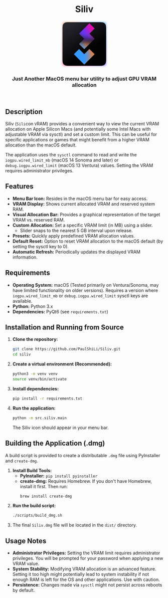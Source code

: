 <div align="center">
  <h1>Siliv</h1>
  <img src="assets/icons/logo.png" alt="Siliv Logo" width="150" height="150">
  <h3>Just Another MacOS menu bar utility to adjust GPU VRAM allocation</h3>
  <br>
</div>

## Description

Siliv (`Sili`con `V`RAM) provides a convenient way to view the current VRAM allocation on Apple Silicon Macs (and potentially some Intel Macs with adjustable VRAM via sysctl) and set a custom limit. This can be useful for specific applications or games that might benefit from a higher VRAM allocation than the macOS default.

The application uses the `sysctl` command to read and write the `iogpu.wired_limit_mb` (macOS 14 Sonoma and later) or `debug.iogpu.wired_limit` (macOS 13 Ventura) values. Setting the VRAM requires administrator privileges.

## Features

* **Menu Bar Icon:** Resides in the macOS menu bar for easy access.
* **VRAM Display:** Shows current allocated VRAM and reserved system RAM.
* **Visual Allocation Bar:** Provides a graphical representation of the target VRAM vs. reserved RAM.
* **Custom Allocation:** Set a specific VRAM limit (in MB) using a slider.
    * Slider snaps to the nearest 5 GB interval upon release.
* **Presets:** Quickly apply predefined VRAM allocation values.
* **Default Reset:** Option to reset VRAM allocation to the macOS default (by setting the sysctl key to 0).
* **Automatic Refresh:** Periodically updates the displayed VRAM information.

## Requirements

* **Operating System:** macOS (Tested primarily on Ventura/Sonoma, may have limited functionality on older versions). Requires a version where `iogpu.wired_limit_mb` or `debug.iogpu.wired_limit` sysctl keys are available.
* **Python:** Python 3.x
* **Dependencies:** PyQt6 (see `requirements.txt`)

## Installation and Running from Source

1.  **Clone the repository:**
    ```bash
    git clone https://github.com/PaulShiLi/Siliv.git
    cd siliv
    ```
2.  **Create a virtual environment (Recommended):**
    ```bash
    python3 -m venv venv
    source venv/bin/activate
    ```
3.  **Install dependencies:**
    ```bash
    pip install -r requirements.txt
    ```
4.  **Run the application:**
    ```bash
    python -m src.siliv.main
    ```
    The Siliv icon should appear in your menu bar.

## Building the Application (.dmg)

A build script is provided to create a distributable `.dmg` file using PyInstaller and `create-dmg`.

1.  **Install Build Tools:**
    * **PyInstaller:** `pip install pyinstaller`
    * **create-dmg:** Requires Homebrew. If you don't have Homebrew, install it first. Then run:
        ```bash
        brew install create-dmg
        ```
2.  **Run the build script:**
    ```bash
    ./scripts/build_dmg.sh
    ```
3.  The final `Siliv.dmg` file will be located in the `dist/` directory.

## Usage Notes

* **Administrator Privileges:** Setting the VRAM limit requires administrator privileges. You will be prompted for your password when applying a new VRAM value.
* **System Stability:** Modifying VRAM allocation is an advanced feature. Setting it too high might potentially lead to system instability if not enough RAM is left for the OS and other applications. Use with caution.
* **Persistence:** Changes made via `sysctl` might not persist across reboots by default.

